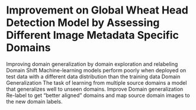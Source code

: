 # Improvement on Global Wheat Head Detection Model by Assessing Different Image Metadata Specific Domains 

Improving domain generalization by domain exploration and relabeling
Domain Shift
Machine-learning models perform poorly when deployed on test data with a different data distribution than the training data
Domain Generalization
The task of learning from multiple source domains a model that generalizes well to unseen domains.
Improve Domain generalization
Re-label to get “better aligned” domains and map source domain images to the new domain labels.
